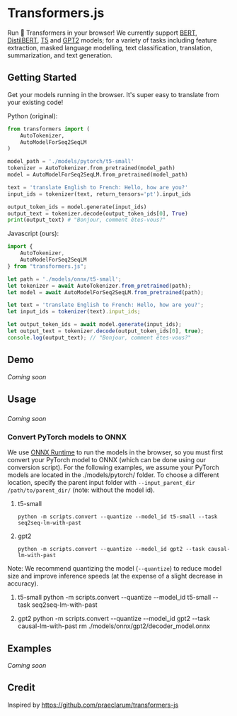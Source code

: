 # Transformers.js

Run 🤗 Transformers in your browser! We currently support [BERT](https://huggingface.co/docs/transformers/model_doc/bert), [DistilBERT](https://huggingface.co/docs/transformers/model_doc/distilbert), [T5](https://huggingface.co/docs/transformers/model_doc/t5) and [GPT2](https://huggingface.co/docs/transformers/model_doc/gpt2) models; for a variety of tasks including feature extraction, masked language modelling, text classification, translation, summarization, and text generation.

## Getting Started

Get your models running in the browser. It's super easy to translate from your existing code!


Python (original):
```python
from transformers import (
    AutoTokenizer,
    AutoModelForSeq2SeqLM
)

model_path = './models/pytorch/t5-small'
tokenizer = AutoTokenizer.from_pretrained(model_path)
model = AutoModelForSeq2SeqLM.from_pretrained(model_path)

text = 'translate English to French: Hello, how are you?'
input_ids = tokenizer(text, return_tensors='pt').input_ids

output_token_ids = model.generate(input_ids)
output_text = tokenizer.decode(output_token_ids[0], True)
print(output_text) # "Bonjour, comment êtes-vous?"
```

Javascript (ours):
```javascript
import {
    AutoTokenizer,
    AutoModelForSeq2SeqLM
} from "transformers.js";

let path = './models/onnx/t5-small';
let tokenizer = await AutoTokenizer.from_pretrained(path);
let model = await AutoModelForSeq2SeqLM.from_pretrained(path);

let text = 'translate English to French: Hello, how are you?';
let input_ids = tokenizer(text).input_ids;

let output_token_ids = await model.generate(input_ids);
let output_text = tokenizer.decode(output_token_ids[0], true);
console.log(output_text); // "Bonjour, comment êtes-vous?"
```



## Demo
*Coming soon*

## Usage
###
*Coming soon*

### Convert PyTorch models to ONNX
We use [ONNX Runtime](https://onnxruntime.ai/) to run the models in the browser, so you must first convert your PyTorch model to ONNX (which can be done using our conversion script). For the following examples, we assume your PyTorch models are located in the ./models/pytorch/ folder. To choose a different location, specify the parent input folder with `--input_parent_dir /path/to/parent_dir/` (note: without the model id).

1. t5-small
    ```
    python -m scripts.convert --quantize --model_id t5-small --task seq2seq-lm-with-past
    ```

2. gpt2
    ```
    python -m scripts.convert --quantize --model_id gpt2 --task causal-lm-with-past
    ```
    
Note: We recommend quantizing the model (`--quantize`) to reduce model size and improve inference speeds (at the expense of a slight decrease in accuracy).

1. t5-small
    python -m scripts.convert --quantize --model_id t5-small --task seq2seq-lm-with-past

2. gpt2
    python -m scripts.convert --quantize --model_id gpt2 --task causal-lm-with-past
    rm ./models/onnx/gpt2/decoder_model.onnx

## Examples
*Coming soon*

## Credit
Inspired by https://github.com/praeclarum/transformers-js


